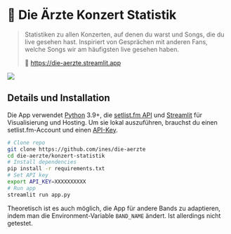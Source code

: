 # 🎸 Die Ärzte Konzert Statistik

> Statistiken zu allen Konzerten, auf denen du warst und Songs, die du live gesehen hast. Inspiriert von Gesprächen mit anderen Fans, welche Songs wir am häufigsten live gesehen haben.
>
> 🔗 https://die-aerzte.streamlit.app

![](https://github.com/user-attachments/assets/1cc07146-ce14-4603-9d5c-8cb1ef12c290)

## Details und Installation

Die App verwendet [Python](https://www.python.org/) 3.9+, die [setlist.fm API](https://api.setlist.fm/docs/1.0/ui/index.html) und [Streamlit](https://streamlit.io/) für Visualisierung und Hosting. Um sie lokal auszuführen, brauchst du einen setlist.fm-Account und einen [API-Key](https://www.setlist.fm/settings/api).

```bash
# Clone repo
git clone https://github.com/ines/die-aerzte
cd die-aerzte/konzert-statistik
# Install dependencies
pip install -r requirements.txt
# Set API key
export API_KEY=XXXXXXXXXX
# Run app
streamlit run app.py
```

Theoretisch ist es auch möglich, die App für andere Bands zu adaptieren, indem man die Environment-Variable `BAND_NAME` ändert. Ist allerdings nicht getestet.
